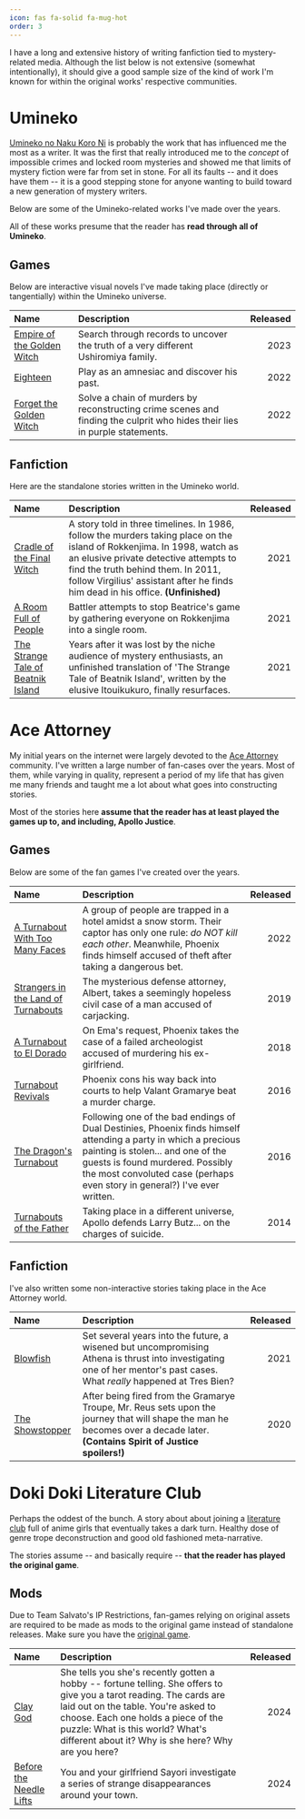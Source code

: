 ```yaml
---
icon: fas fa-solid fa-mug-hot
order: 3
---
```


I have a long and extensive history of writing fanfiction tied to mystery-related media. Although the list below is not extensive (somewhat intentionally), it should give a good sample size of the kind of work I'm known for within the original works' respective communities.

# Umineko

[Umineko no Naku Koro Ni](https://en.wikipedia.org/wiki/Umineko_When_They_Cry) is probably the work that has influenced me the most as a writer. It was the first that really introduced me to the *concept* of impossible crimes and locked room mysteries and showed me that limits of mystery fiction were far from set in stone. For all its faults -- and it does have them -- it is a good stepping stone for anyone wanting to build toward a new generation of mystery writers.

Below are some of the Umineko-related works I've made over the years.

All of these works presume that the reader has **read through all of Umineko**.

## Games

Below are interactive visual novels I've made taking place (directly or tangentially) within the Umineko universe.

| Name | Description | Released |
| :---- | :----------- | ------------: |
| [Empire of the Golden Witch](https://dwam.itch.io/empire-of-the-golden-witch) | Search through records to uncover the truth of a very different Ushiromiya family. | 2023 |
| [Eighteen](https://dwam.itch.io/eighteen) | Play as an amnesiac and discover his past. | 2022 |
| [Forget the Golden Witch](https://dwam.itch.io/forget-the-golden-witch) | Solve a chain of murders by reconstructing crime scenes and finding the culprit who hides their lies in purple statements. | 2022 |

## Fanfiction

Here are the standalone stories written in the Umineko world.

| Name | Description | Released |
| :---- | :----------- | ------------: |
| [Cradle of the Final Witch](https://archiveofourown.org/works/29984403) | A story told in three timelines. In 1986, follow the murders taking place on the island of Rokkenjima. In 1998, watch as an elusive private detective attempts to find the truth behind them. In 2011, follow Virgilius' assistant after he finds him dead in his office. **(Unfinished)** | 2021 |
| [A Room Full of People](https://archiveofourown.org/works/29607099) | Battler attempts to stop Beatrice's game by gathering everyone on Rokkenjima into a single room. | 2021 |
| [The Strange Tale of Beatnik Island](https://archiveofourown.org/works/29488101) | Years after it was lost by the niche audience of mystery enthusiasts, an unfinished translation of 'The Strange Tale of Beatnik Island', written by the elusive Itouikukuro, finally resurfaces. | 2021 |

# Ace Attorney

My initial years on the internet were largely devoted to the [Ace Attorney](https://en.wikipedia.org/wiki/Ace_Attorney) community. I've written a large number of fan-cases over the years. Most of them, while varying in quality, represent a period of my life that has given me many friends and taught me a lot about what goes into constructing stories.

Most of the stories here **assume that the reader has at least played the games up to, and including, Apollo Justice**.

## Games

Below are some of the fan games I've created over the years.

| Name | Description | Released |
| :---- | :----------- | ------------: |
| [A Turnabout With Too Many Faces](http://aaonline.fr/player.php?trial_id=140325) | A group of people are trapped in a hotel amidst a snow storm. Their captor has only one rule: *do NOT kill each other*. Meanwhile, Phoenix finds himself accused of theft after taking a dangerous bet. | 2022 |
| [Strangers in the Land of Turnabouts](http://aaonline.fr/player.php?trial_id=106832) | The mysterious defense attorney, Albert, takes a seemingly hopeless civil case of a man accused of carjacking. | 2019 |
| [A Turnabout to El Dorado](https://dwam.itch.io/a-turnabout-to-el-dorado) | On Ema's request, Phoenix takes the case of a failed archeologist accused of murdering his ex-girlfriend. | 2018 |
| [Turnabout Revivals](http://aaonline.fr/player.php?trial_id=90175) | Phoenix cons his way back into courts to help Valant Gramarye beat a murder charge. | 2016 |
| [The Dragon's Turnabout](http://aaonline.fr/player.php?trial_id=83543) | Following one of the bad endings of Dual Destinies, Phoenix finds himself attending a party in which a precious painting is stolen... and one of the guests is found murdered. Possibly the most convoluted case (perhaps even story in general?) I've ever written. | 2016 |
| [Turnabouts of the Father](http://aaonline.fr/player.php?trial_id=69624) | Taking place in a different universe, Apollo defends Larry Butz... on the charges of suicide. | 2014 |

## Fanfiction

I've also written some non-interactive stories taking place in the Ace Attorney world.

| Name | Description | Released |
| :---- | :----------- | ------------: |
| [Blowfish](https://archiveofourown.org/works/29487771) | Set several years into the future, a wisened but uncompromising Athena is thrust into investigating one of her mentor's past cases. What *really* happened at Tres Bien? | 2021 |
| [The Showstopper](https://archiveofourown.org/works/29613429) | After being fired from the Gramarye Troupe, Mr. Reus sets upon the journey that will shape the man he becomes over a decade later. **(Contains Spirit of Justice spoilers!)** | 2020 |

# Doki Doki Literature Club

Perhaps the oddest of the bunch. A story about about joining a [literature club](https://ddlc.moe/) full of anime girls that eventually takes a dark turn. Healthy dose of genre trope deconstruction and good old fashioned meta-narrative.

The stories assume -- and basically require -- **that the reader has played the original game**.

## Mods

Due to Team Salvato's IP Restrictions, fan-games relying on original assets are required to be made as mods to the original game instead of standalone releases. Make sure you have the [original game](https://ddlc.moe/).

| Name | Description | Released |
| :---- | :----------- | ------------: |
| [Clay God](https://www.reddit.com/r/DDLCMods/comments/1acnmud/comment/kjve48t/?utm_source=share&utm_medium=web3x&utm_name=web3xcss&utm_term=1&utm_content=share_button) | She tells you she's recently gotten a hobby -- fortune telling. She offers to give you a tarot reading. The cards are laid out on the table. You're asked to choose. Each one holds a piece of the puzzle: What is this world? What's different about it? Why is she here? Why are you here? | 2024 |
| [Before the Needle Lifts](https://www.reddit.com/r/DDLCMods/comments/1b8zgoa/comment/ktsefv4/?utm_source=share&utm_medium=web3x&utm_name=web3xcss&utm_term=1&utm_content=share_button) | You and your girlfriend Sayori investigate a series of strange disappearances around your town.  | 2024 |